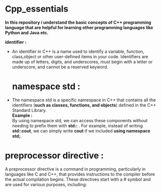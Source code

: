 # Cpp_essentials
**In this repository i understand the basic  concepts of  C++ programming language that are helpful for learning other programming languages like Python and Java etc.** 

**identifier :**
- An identifier in C++ is a name used to identify a variable, function, class,object or other user-defined items in your code. Identifiers are made up of letters, digits, and underscores, 
  must begin with a letter or underscore, and cannot be a reserved keyword.<br>
  <h1>namespace std :</h1>
- The namespace std is a specific namespace in C++ that contains all the identifiers (**such as classes, functions, and objects**) defined in the C++ Standard Library.<br>
**Example :**<br>
By using namespace std, we can access these components without needing to prefix them with **std::** . For example, instead of writing **std::cout**, we can simply write **cout** if we included **using namespace std;**.<br>
<h1>preprocessor directive :</h1>
A preprocessor directive is a command in programming, particularly in languages like C and C++, that provides instructions to the compiler before the actual compilation begins. These directives start with a # symbol and are used for various purposes, including:
